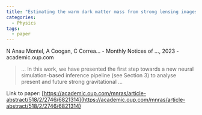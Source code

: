 ```yaml
---
title: "Estimating the warm dark matter mass from strong lensing images with truncated marginal neural ratio estimation"
categories:
  - Physics
tags:
  - paper
---
```

N Anau Montel, A Coogan, C Correa… - Monthly Notices of …, 2023 - academic.oup.com



>… In this work, we have presented the first step towards a new neural simulation-based inference pipeline (see Section 3) to analyse present and future strong gravitational …

Link to paper: [https://academic.oup.com/mnras/article-abstract/518/2/2746/6821314](https://academic.oup.com/mnras/article-abstract/518/2/2746/6821314)
